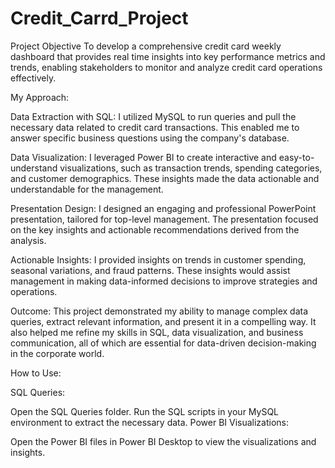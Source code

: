 # Credit_Carrd_Project

Project Objective 
To develop a comprehensive credit card weekly dashboard that provides real time insights into key performance metrics and trends, enabling stakeholders to monitor and analyze credit card operations effectively.

My Approach:

Data Extraction with SQL:
I utilized MySQL to run queries and pull the necessary data related to credit card transactions. This enabled me to answer specific business questions using the company's database.

Data Visualization:
I leveraged Power BI to create interactive and easy-to-understand visualizations, such as transaction trends, spending categories, and customer demographics. These insights made the data actionable and understandable for the management.

Presentation Design:
I designed an engaging and professional PowerPoint presentation, tailored for top-level management. The presentation focused on the key insights and actionable recommendations derived from the analysis.

Actionable Insights:
I provided insights on trends in customer spending, seasonal variations, and fraud patterns. These insights would assist management in making data-informed decisions to improve strategies and operations.

Outcome:
This project demonstrated my ability to manage complex data queries, extract relevant information, and present it in a compelling way. It also helped me refine my skills in SQL, data visualization, and business communication, all of which are essential for data-driven decision-making in the corporate world.

How to Use:

SQL Queries:

Open the SQL Queries folder.
Run the SQL scripts in your MySQL environment to extract the necessary data.
Power BI Visualizations:

Open the Power BI files in Power BI Desktop to view the visualizations and insights.
